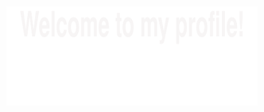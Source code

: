 <img decoding="async" src="https://github.com/zheshigewenti/zheshigewenti/blob/master/Bottom_up.svg" height=200>
<p align="center">

</p>
<!--   my-icons -->
<!--   grid-snake -->
<!-- ![](https://github.com/zheshigewenti/github-contribution-grid-snake.svg) -->


